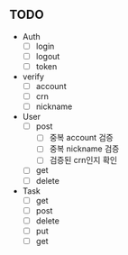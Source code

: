 
## TODO
- Auth
  - [ ] login
  - [ ] logout
  - [ ] token
- verify
  - [ ] account
  - [ ] crn
  - [ ] nickname
- User
  - [ ] post
    - [ ] 중복 account 검증
    - [ ] 중복 nickname 검증
    - [ ] 검증된 crn인지 확인
  - [ ] get
  - [ ] delete
- Task
  - [ ] get
  - [ ] post
  - [ ] delete
  - [ ] put
  - [ ] get